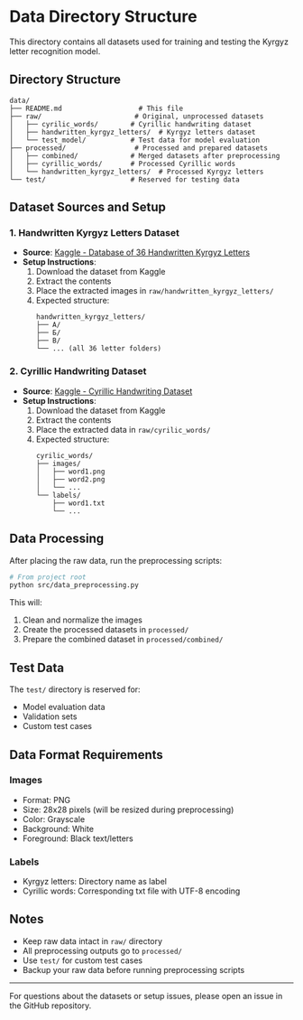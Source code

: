 # Data Directory Structure

This directory contains all datasets used for training and testing the Kyrgyz letter recognition model.

## Directory Structure
```
data/
├── README.md                   # This file
├── raw/                       # Original, unprocessed datasets
│   ├── cyrilic_words/        # Cyrillic handwriting dataset
│   ├── handwritten_kyrgyz_letters/  # Kyrgyz letters dataset
│   └── test_model/           # Test data for model evaluation
├── processed/                 # Processed and prepared datasets
│   ├── combined/             # Merged datasets after preprocessing
│   ├── cyrillic_words/       # Processed Cyrillic words
│   └── handwritten_kyrgyz_letters/  # Processed Kyrgyz letters
└── test/                     # Reserved for testing data
```

## Dataset Sources and Setup

### 1. Handwritten Kyrgyz Letters Dataset
- **Source**: [Kaggle - Database of 36 Handwritten Kyrgyz Letters](https://www.kaggle.com/datasets/ilgizzhumaev/database-of-36-handwritten-kyrgyz-letters/code)
- **Setup Instructions**:
  1. Download the dataset from Kaggle
  2. Extract the contents
  3. Place the extracted images in `raw/handwritten_kyrgyz_letters/`
  4. Expected structure:
     ```
     handwritten_kyrgyz_letters/
     ├── А/
     ├── Б/
     ├── В/
     └── ... (all 36 letter folders)
     ```

### 2. Cyrillic Handwriting Dataset
- **Source**: [Kaggle - Cyrillic Handwriting Dataset](https://www.kaggle.com/datasets/constantinwerner/cyrillic-handwriting-dataset/data)
- **Setup Instructions**:
  1. Download the dataset from Kaggle
  2. Extract the contents
  3. Place the extracted data in `raw/cyrilic_words/`
  4. Expected structure:
     ```
     cyrilic_words/
     ├── images/
     │   ├── word1.png
     │   ├── word2.png
     │   └── ...
     └── labels/
         ├── word1.txt
         └── ...
     ```

## Data Processing

After placing the raw data, run the preprocessing scripts:
```bash
# From project root
python src/data_preprocessing.py
```

This will:
1. Clean and normalize the images
2. Create the processed datasets in `processed/`
3. Prepare the combined dataset in `processed/combined/`

## Test Data

The `test/` directory is reserved for:
- Model evaluation data
- Validation sets
- Custom test cases

## Data Format Requirements

### Images
- Format: PNG
- Size: 28x28 pixels (will be resized during preprocessing)
- Color: Grayscale
- Background: White
- Foreground: Black text/letters

### Labels
- Kyrgyz letters: Directory name as label
- Cyrillic words: Corresponding txt file with UTF-8 encoding

## Notes
- Keep raw data intact in `raw/` directory
- All preprocessing outputs go to `processed/`
- Use `test/` for custom test cases
- Backup your raw data before running preprocessing scripts

---

For questions about the datasets or setup issues, please open an issue in the GitHub repository.